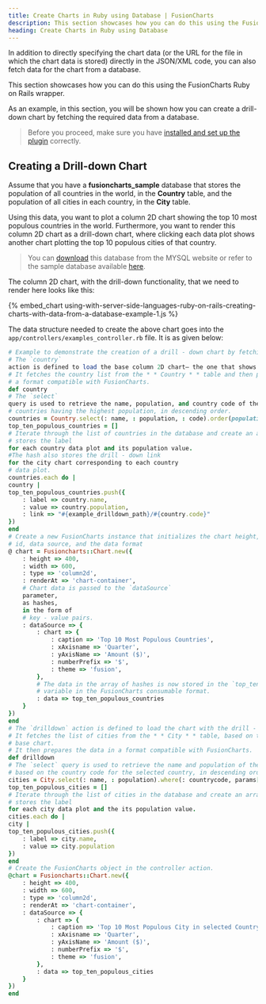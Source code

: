 ```yaml
---
title: Create Charts in Ruby using Database | FusionCharts
description: This section showcases how you can do this using the FusionCharts Ruby on Rails wrapper.
heading: Create Charts in Ruby using Database
---
```


In addition to directly specifying the chart data (or the URL for the file in which the chart data is stored) directly in the JSON/XML code, you can also fetch data for the chart from a database.

This section showcases how you can do this using the FusionCharts Ruby on Rails wrapper.

As an example, in this section, you will be shown how you can create a drill-down chart by fetching the required data from a database.

>  Before you proceed, make sure you have [installed and set up the plugin](/getting-started/ruby-on-rails/your-first-chart-using-ruby-on-rails) correctly.

## Creating a Drill-down Chart

Assume that you have a **fusioncharts_sample** database that stores the population of all countries in the world, in the **Country** table, and the population of all cities in each country, in the **City** table.

Using this data, you want to plot a column 2D chart showing the top 10 most populous countries in the world. Furthermore, you want to render this column 2D chart as a drill-down chart, where clicking each data plot shows another chart plotting the top 10 populous cities of that country.

>  You can [download](http://dev.mysql.com/doc/index-other.html) this database from the MYSQL website or refer to the sample database available [here](https://dev.mysql.com/doc/world-setup/en/). </p>

The column 2D chart, with the drill-down functionality, that we need to render here looks like this:

{% embed_chart using-with-server-side-languages-ruby-on-rails-creating-charts-with-data-from-a-database-example-1.js %}

The data structure needed to create the above chart goes into the `app/controllers/examples_controller.rb` file. It is as given below:

```ruby
# Example to demonstrate the creation of a drill - down chart by fetching data from a database.
# The `country`
action is defined to load the base column 2D chart— the one that shows the top# 10 populous countries and has clickable data plots.
# It fetches the country list from the * * Country * * table and then prepares the data in
# a format compatible with FusionCharts.
def country
# The `select`
query is used to retrieve the name, population, and country code of the 10
# countries having the highest population, in descending order.
countries = Country.select(: name, : population, : code).order(population: : desc).limit(10)
top_ten_populous_countries = []
# Iterate through the list of countries in the database and create an array of hashes that
# stores the label
for each country data plot and its population value.
#The hash also stores the drill - down link
for the city chart corresponding to each country
# data plot.
countries.each do |
country |
top_ten_populous_countries.push({
    : label => country.name,
    : value => country.population,
    : link => "#{example_drilldown_path}/#{country.code}"
})
end
# Create a new FusionCharts instance that initializes the chart height, width, type, container div
# id, data source, and the data format
@ chart = Fusioncharts::Chart.new({
    : height => 400,
    : width => 600,
    : type => 'column2d',
    : renderAt => 'chart-container',
    # Chart data is passed to the `dataSource`
    parameter,
    as hashes,
    in the form of
    # key - value pairs.
    : dataSource => {
        : chart => {
            : caption => 'Top 10 Most Populous Countries',
            : xAxisname => 'Quarter',
            : yAxisName => 'Amount ($)',
            : numberPrefix => '$',
            : theme => 'fusion',
        },
        # The data in the array of hashes is now stored in the `top_ten_populous_countries`
        # variable in the FusionCharts consumable format.
        : data => top_ten_populous_countries
    }
})
end
# The `drilldown` action is defined to load the chart with the drill - down functionality.
# It fetches the list of cities from the * * City * * table, based on the country selected in the
# base chart.
# It then prepares the data in a format compatible with FusionCharts.
def drilldown
# The `select` query is used to retrieve the name and population of the top ten cities
# based on the country code for the selected country, in descending order.
cities = City.select(: name, : population).where(: countrycode, params[: id]).order(population: : desc).limit(10)
top_ten_populous_cities = []
# Iterate through the list of cities in the database and create an array of hashes that
# stores the label
for each city data plot and the its population value.
cities.each do |
city |
top_ten_populous_cities.push({
    : label => city.name,
    : value => city.population
})
end
# Create the FusionCharts object in the controller action.
@chart = Fusioncharts::Chart.new({
    : height => 400,
    : width => 600,
    : type => 'column2d',
    : renderAt => 'chart-container',
    : dataSource => {
        : chart => {
            : caption => 'Top 10 Most Populous City in selected Country',
            : xAxisname => 'Quarter',
            : yAxisName => 'Amount ($)',
            : numberPrefix => '$',
            : theme => 'fusion',
        },
        : data => top_ten_populous_cities
    }
})
end

```
